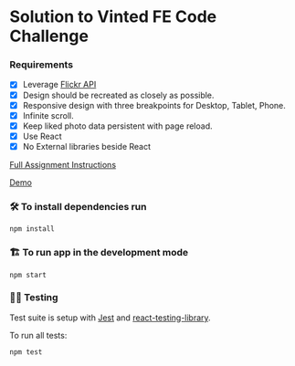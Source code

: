 # Solution to Vinted FE Code Challenge

### Requirements

- [x] Leverage [Flickr API](https://www.flickr.com/services/api/flickr.photos.getRecent.html)
- [x] Design should be recreated as closely as possible.
- [x] Responsive design with three breakpoints for Desktop, Tablet, Phone.
- [x] Infinite scroll.
- [x] Keep liked photo data persistent with page reload.
- [x] Use React
- [x] No External libraries beside React
  
[Full Assignment Instructions](https://gist.github.com/vintedEngineering/c838e906ecc25a52fe91c4a8a11e2916)

[Demo](https://maxie-max.github.io/vinted-fe-code-challenge/)

### 🛠 To install dependencies run

```
npm install
```

### 🏗 To run app in the development mode

```
npm start
```

### 👩‍🔬 Testing

Test suite is setup with [Jest](https://jestjs.io) and [react-testing-library](https://github.com/kentcdodds/react-testing-library).

To run all tests:

```bash
npm test
```